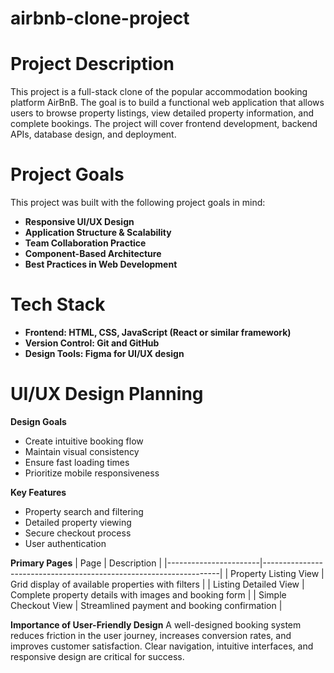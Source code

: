 # airbnb-clone-project
# Project Description
This project is a full-stack clone of the popular accommodation booking platform AirBnB. The goal is to build a functional web application that allows users to browse property listings, view detailed property information, and complete bookings. The project will cover frontend development, backend APIs, database design, and deployment.

# Project Goals
This project was built with the following project goals in mind:
- **Responsive UI/UX Design**  
- **Application Structure & Scalability**  
- **Team Collaboration Practice**  
- **Component-Based Architecture**  
- **Best Practices in Web Development**

# Tech Stack
- **Frontend: HTML, CSS, JavaScript (React or similar framework)**
- **Version Control: Git and GitHub**
- **Design Tools: Figma for UI/UX design**

# UI/UX Design Planning
**Design Goals**
- Create intuitive booking flow
- Maintain visual consistency
- Ensure fast loading times
- Prioritize mobile responsiveness

**Key Features**
- Property search and filtering
- Detailed property viewing
- Secure checkout process
- User authentication

**Primary Pages**
| Page                  | Description                                                       |
|-----------------------|-------------------------------------------------------------------|
| Property Listing View | Grid display of available properties with filters                 |
| Listing Detailed View | Complete property details with images and booking form            |
| Simple Checkout View  | Streamlined payment and booking confirmation                      |

**Importance of User-Friendly Design**
A well-designed booking system reduces friction in the user journey, increases conversion rates, and improves customer satisfaction. Clear navigation, intuitive interfaces, and responsive design are critical for success.
